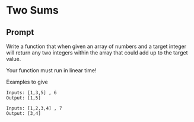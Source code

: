 # Two Sums

## Prompt

Write a function that when given an array of numbers and a target integer will return any two integers within the array that could add up to the target value.

Your function must run in linear time!

Examples to give

```
Inputs: [1,3,5] , 6
Output: [1,5]

Inputs: [1,2,3,4] , 7
Output: [3,4]

```